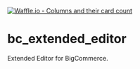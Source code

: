 [![Waffle.io - Columns and their card count](https://badge.waffle.io/higherintel-io/bc_extended_editor2.png?columns=all)](https://waffle.io/higherintel-io/bc_extended_editor2?utm_source=badge)
# bc_extended_editor

Extended Editor for BigCommerce.
